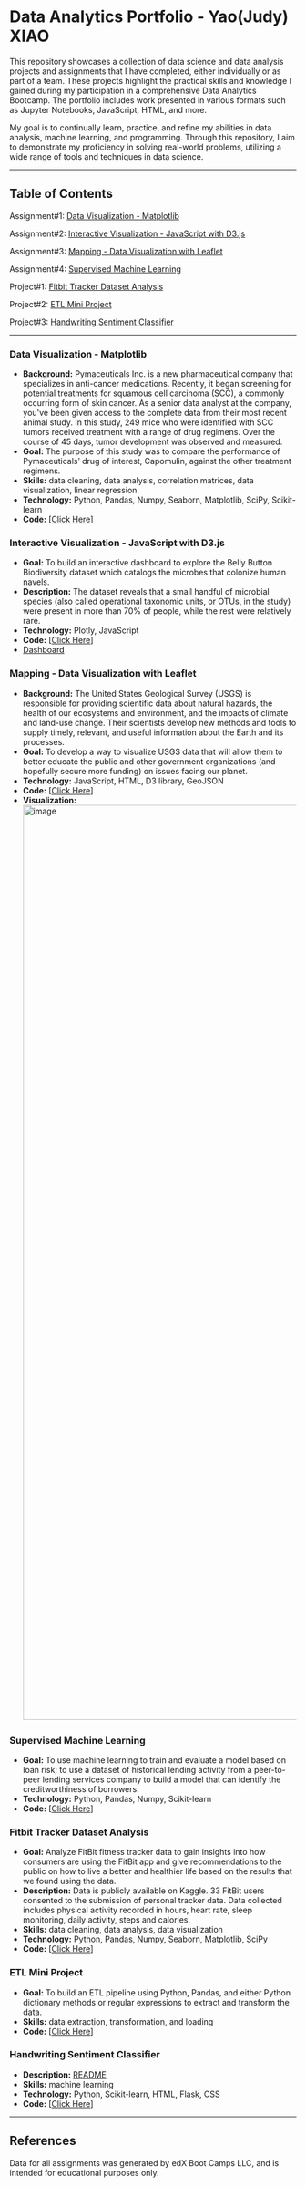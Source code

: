 # Data Analytics Portfolio - Yao(Judy) XIAO

This repository showcases a collection of data science and data analysis projects and assignments that I have completed, either individually or as part of a team. These projects highlight the practical skills and knowledge I gained during my participation in a comprehensive Data Analytics Bootcamp. The portfolio includes work presented in various formats such as Jupyter Notebooks, JavaScript, HTML, and more.

My goal is to continually learn, practice, and refine my abilities in data analysis, machine learning, and programming. Through this repository, I aim to demonstrate my proficiency in solving real-world problems, utilizing a wide range of tools and techniques in data science.

--- 
## Table of Contents
Assignment#1: [Data Visualization - Matplotlib](#data-visualization---matplotlib)

Assignment#2: [Interactive Visualization - JavaScript with D3.js](#interactive-visualization---javascript-with-d3js)

Assignment#3: [Mapping - Data Visualization with Leaflet](#mapping---data-visualization-with-leaflet)

Assignment#4: [Supervised Machine Learning](#supervised-machine-learning)

Project#1: [Fitbit Tracker Dataset Analysis](#fitbit-tracker-dataset-analysis)

Project#2: [ETL Mini Project](#etl-mini-project)

Project#3: [Handwriting Sentiment Classifier](#handwriting-sentiment-classifier)

---
### Data Visualization - Matplotlib

* **Background:** Pymaceuticals Inc. is a new pharmaceutical company that specializes in anti-cancer medications. Recently, it began screening for potential treatments for squamous cell carcinoma (SCC), a commonly occurring form of skin cancer. As a senior data analyst at the company, you've been given access to the complete data from their most recent animal study. In this study, 249 mice who were identified with SCC tumors received treatment with a range of drug regimens. Over the course of 45 days, tumor development was observed and measured.
* **Goal:** The purpose of this study was to compare the performance of Pymaceuticals’ drug of interest, Capomulin, against the other treatment regimens.
* **Skills:** data cleaning, data analysis, correlation matrices, data visualization, linear regression
* **Technology:** Python, Pandas, Numpy, Seaborn, Matplotlib, SciPy, Scikit-learn 
* **Code:** [[Click Here](https://github.com/xiaoyaojudy/Challenge_5/blob/main/pymaceuticals_starter%20-%20Xiao_Yao.ipynb)]

### Interactive Visualization - JavaScript with D3.js

* **Goal:** To build an interactive dashboard to explore the Belly Button Biodiversity dataset which catalogs the microbes that colonize human navels.
* **Description:** The dataset reveals that a small handful of microbial species (also called operational taxonomic units, or OTUs, in the study) were present in more than 70% of people, while the rest were relatively rare.
* **Technology:** Plotly, JavaScript
* **Code:** [[Click Here](https://github.com/xiaoyaojudy/belly-button-challenge.git)]
* [Dashboard](https://xiaoyaojudy.github.io/belly-button-challenge/)
  
### Mapping - Data Visualization with Leaflet

* **Background:** The United States Geological Survey (USGS) is responsible for providing scientific data about natural hazards, the health of our ecosystems and environment, and the impacts of climate and land-use change. Their scientists develop new methods and tools to supply timely, relevant, and useful information about the Earth and its processes.
* **Goal:** To develop a way to visualize USGS data that will allow them to better educate the public and other government organizations (and hopefully secure more funding) on issues facing our planet.
* **Technology:** JavaScript, HTML, D3 library, GeoJSON
* **Code:** [[Click Here](https://github.com/xiaoyaojudy/leaflet-challenge.git)]
* **Visualization:**
  <img width="1605" alt="image" src="https://github.com/user-attachments/assets/b708858b-2708-4321-bab2-376d0896e742">

### Supervised Machine Learning

* **Goal:** To use machine learning to train and evaluate a model based on loan risk; to use a dataset of historical lending activity from a peer-to-peer lending services company to build a model that can identify the creditworthiness of borrowers.
* **Technology:** Python, Pandas, Numpy, Scikit-learn
* **Code:** [[Click Here](https://github.com/xiaoyaojudy/credit-risk-classification.git)]

### Fitbit Tracker Dataset Analysis

* **Goal:** Analyze FitBit fitness tracker data to gain insights into how consumers are using the FitBit app and give recommendations to the public on how to live a better and healthier life based on the results that we found using the data.
* **Description:** Data is publicly available on Kaggle. 33 FitBit users consented to the submission of personal tracker data. Data collected includes physical activity recorded in hours, heart rate, sleep monitoring, daily activity, steps and calories.
* **Skills:** data cleaning, data analysis, data visualization
* **Technology:** Python, Pandas, Numpy, Seaborn, Matplotlib, SciPy
* **Code:** [[Click Here](https://github.com/Enimien/project_1_healthcare.git)]
  
### ETL Mini Project

* **Goal:** To build an ETL pipeline using Python, Pandas, and either Python dictionary methods or regular expressions to extract and transform the data.
* **Skills:** data extraction, transformation, and loading
* **Code:** [[Click Here](https://github.com/xiaoyaojudy/Crowdfunding_ETL/blob/main/ETL_Mini_Project_YXiao.ipynb)]
  
### Handwriting Sentiment Classifier

* **Description:** [README](https://github.com/Ernawaty2024/handwriting_sentiment_classifier/blob/main/README.md)
* **Skills:** machine learning
* **Technology:** Python, Scikit-learn, HTML, Flask, CSS
* **Code:** [[Click Here](https://github.com/Ernawaty2024/handwriting_sentiment_classifier/blob/main/ModelData.ipynb)]

---

## References
Data for all assignments was generated by edX Boot Camps LLC, and is intended for educational purposes only.
